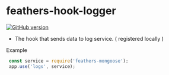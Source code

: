 # feathers-hook-logger
[![GitHub version](https://badge.fury.io/gh/oizpans%2Ffeathers-hook-logger.png)](https://badge.fury.io/gh/oizpans%2Ffeathers-hook-logger)
- The hook that sends data to log service. ( registered locally )


Example
```js
 const service = require('feathers-mongoose');
 app.use('logs', service);
```

